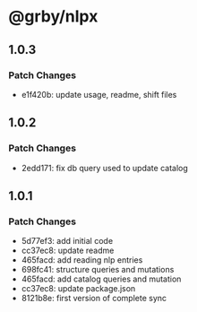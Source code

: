 # @grby/nlpx

## 1.0.3

### Patch Changes

- e1f420b: update usage, readme, shift files

## 1.0.2

### Patch Changes

- 2edd171: fix db query used to update catalog

## 1.0.1

### Patch Changes

- 5d77ef3: add initial code
- cc37ec8: update readme
- 465facd: add reading nlp entries
- 698fc41: structure queries and mutations
- 465facd: add catalog queries and mutation
- cc37ec8: update package.json
- 8121b8e: first version of complete sync
